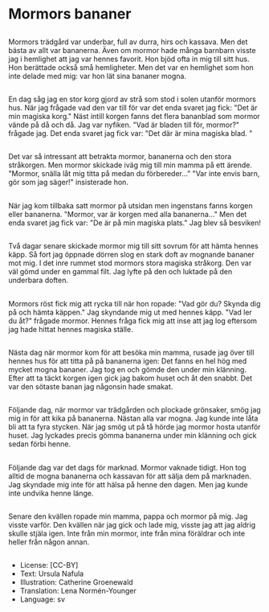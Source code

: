 # Mormors bananer

##
Mormors trädgård var underbar, full av durra, hirs och kassava. Men det bästa av allt var bananerna. Även om mormor hade många barnbarn visste jag i hemlighet att jag var hennes favorit. Hon bjöd ofta in mig till sitt hus. Hon berättade också små hemligheter. Men det var en hemlighet som hon inte delade med mig: var hon lät sina bananer mogna.

##
En dag såg jag en stor korg gjord av strå som stod i solen utanför mormors hus. När jag frågade vad den var till för var det enda svaret jag fick: "Det är min magiska korg." Näst intill korgen fanns det flera bananblad som mormor vände på då och då. Jag var nyfiken. "Vad är bladen till för, mormor?" frågade jag. Det enda svaret jag fick var: "Det där är mina magiska blad. "

##
Det var så intressant att betrakta mormor, bananerna och den stora stråkorgen. Men mormor skickade iväg mig till min mamma på ett ärende. "Mormor, snälla låt mig titta på medan du förbereder…" "Var inte envis barn, gör som jag säger!" insisterade hon.

##
När jag kom tillbaka satt mormor på utsidan men ingenstans fanns korgen eller bananerna. "Mormor, var är korgen med alla bananerna…" Men det enda svaret jag fick var: "De är på min magiska plats." Jag blev så besviken!

##
Två dagar senare skickade mormor mig till sitt sovrum för att hämta hennes käpp. Så fort jag öppnade dörren slog en stark doft av mognande bananer mot mig. I det inre rummet stod mormors stora magiska stråkorg. Den var väl gömd under en gammal filt. Jag lyfte på den och luktade på den underbara doften.

##
Mormors röst fick mig att rycka till när hon ropade: "Vad gör du? Skynda dig på och hämta käppen." Jag skyndande mig ut med hennes käpp. "Vad ler du åt?" frågade mormor. Hennes fråga fick mig att inse att jag log eftersom jag hade hittat hennes magiska ställe.

##
Nästa dag när mormor kom för att besöka min mamma, rusade jag över till hennes hus för att titta på på bananerna igen: Det fanns en hel hög med mycket mogna bananer. Jag tog en och gömde den under min klänning. Efter att ta täckt korgen igen gick jag bakom huset och åt den snabbt. Det var den sötaste banan jag någonsin hade smakat.

##
Följande dag, när mormor var trädgården och plockade grönsaker, smög jag mig in för att kika på bananerna. Nästan alla var mogna. Jag kunde inte låta bli att ta fyra stycken. När jag smög ut på tå hörde jag mormor hosta utanför huset. Jag lyckades precis gömma bananerna under min klänning och gick sedan förbi henne.

##
Följande dag var det dags för marknad. Mormor vaknade tidigt. Hon tog alltid de mogna bananerna och kassavan för att sälja dem på marknaden. Jag skyndade mig inte för att hälsa på henne den dagen. Men jag kunde inte undvika henne länge.

##
Senare den kvällen ropade min mamma, pappa och mormor på mig. Jag visste varför. Den kvällen när jag gick och lade mig, visste jag att jag aldrig skulle stjäla igen. Inte från min mormor, inte från mina föräldrar och inte heller från någon annan.

##
* License: [CC-BY]
* Text: Ursula Nafula
* Illustration: Catherine Groenewald
* Translation: Lena Normén-Younger
* Language: sv
